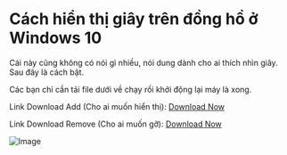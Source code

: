 # Cách hiển thị giây trên đồng hồ ở Windows 10

Cái này cũng không có nói gì nhiều, nói dung dành cho ai thích nhìn giây. Sau đây là cách bật.

Các bạn chỉ cần tải file dưới về chạy rồi khởi động lại máy là xong.

Link Download Add (Cho ai muốn hiển thị): [Download Now](https://www.upload.ee/files/12105994/Show_Seconds_In_System_Clock.reg.html)

Link Download Remove (Cho ai muốn gỡ): [Download Now](https://www.upload.ee/files/12105995/Remove_Seconds_From_System_Clock.reg.html)

![Image](https://www.howtogeek.com/wp-content/uploads/2017/09/ximg_59b19965e3ea1.png.pagespeed.gp+jp+jw+pj+ws+js+rj+rp+rw+ri+cp+md.ic._UP16ehHUH.png)
